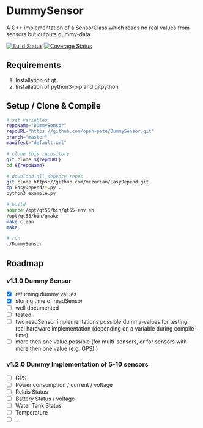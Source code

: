 # DummySensor
A C++ implementation of a SensorClass which reads no real values from sensors but outputs dummy-data

[![Build Status](https://travis-ci.org/open-pete/DummySensor.svg?branch=development)](https://travis-ci.org/open-pete/DummySensor) [![Coverage Status](https://coveralls.io/repos/github/open-pete/DummySensor/badge.svg?branch=development)](https://coveralls.io/github/open-pete/DummySensor?branch=development)

## Requirements 

 1. Installation of qt
 2. Installation of python3-pip and gitpython

## Setup / Clone & Compile 

```bash
# set variables
repoName="DummySensor"
repoURL="https://github.com/open-pete/DummySensor.git"
branch="master"
manifest="default.xml"

# clone this repository
git clone ${repoURL}
cd ${repoName}

# download all depency repos
git clone https://github.com/mezorian/EasyDepend.git
cp EasyDepend/*.py .
python3 example.py

# build
source /opt/qt55/bin/qt55-env.sh
/opt/qt55/bin/qmake
make clean
make

# run
./DummySensor

```

## Roadmap

### v1.1.0 Dummy Sensor
- [x] returning dummy values
- [x] storing time of readSensor
- [ ] well documented
- [ ] tested
- [ ] two readSensor implementations possible dummy-values for testing, real hardware implementation (depending on a variable during compile-time)
- [ ] more then one value possible (for multi-sensors, or for sensors with more then one value (e.g. GPS) )

### v1.2.0 Dummy Implementation of 5-10 sensors
- [ ] GPS
- [ ] Power consumption / current / voltage
- [ ] Relais Status
- [ ] Battery Status / voltage
- [ ] Water Tank Status
- [ ] Temperature
- [ ] ...
